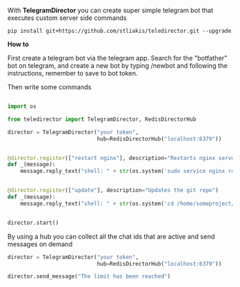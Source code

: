 With **TelegramDirector** you can create super simple telegram bot that executes custom server side commands


`pip install git+https://github.com/stliakis/teledirector.git --upgrade`

**How to**

First create a telegram bot via the telegram app. Search for the "botfather" bot on telegram, and create a new bot by typing /newbot and following the instructions, remember to save to bot token.

Then write some commands

```python

import os

from teledirector import TelegramDirector, RedisDirectorHub

director = TelegramDirector("your token",
                            hub=RedisDirectorHub("localhost:6379"))


@director.register(["restart nginx"], description="Restarts nginx server")
def _(message):
    message.reply_text("shell: " + str(os.system('sudo service nginx restart')))


@director.register(["update"], description="Updates the git repo")
def _(message):
    message.reply_text("shell: " + str(os.system('cd /home/someproject/;git fetch;git pull;service uwsgi restart;')))


director.start()


```


By using a hub you can collect all the chat ids that are active and send messages on demand

```python
director = TelegramDirector("your token",
                            hub=RedisDirectorHub("localhost:6379"))

director.send_message("The limit has been reached")
```
